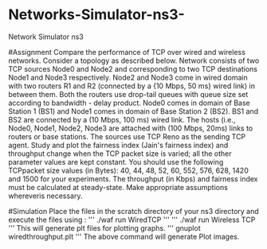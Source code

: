# Networks-Simulator-ns3-
Network Simulator ns3

#Assignment
Compare the performance of TCP over wired and wireless networks. Consider a topology as described below. Network consists of two TCP sources Node0 and Node2 and corresponding to two TCP destinations Node1 and Node3 respectively. Node2 and Node3 come in wired domain with two routers R1 and R2 (connected by a {10 Mbps, 50 ms} wired link) in between them. Both the routers use drop-tail queues with queue size set according to bandwidth - delay product. Node0 comes in domain of Base Station 1 (BS1) and Node1 comes in domain of Base Station 2 (BS2). BS1 and BS2 are connected by a (10 Mbps, 100 ms) wired link. The hosts (i.e., Node0, Node1, Node2, Node3 are attached with (100 Mbps, 20ms) links to routers or base stations. The sources use TCP Reno as the sending TCP agent. Study and plot the fairness index (Jain's fairness index) and throughput change when the TCP packet size is varied; all the other parameter values are kept constant. You should use the following TCPpacket size values (in Bytes): 40, 44, 48, 52, 60, 552, 576, 628, 1420 and 1500 for your experiments. The throughput (in Kbps) and fairness index must be calculated at steady-state. Make appropriate assumptions whereveris necessary.

#Simulation
Place the files in the scratch directory of your ns3 directory and execute the files using :
'''
./waf run WiredTCP
'''
'''
./waf run Wireless TCP
'''
This will generate plt files for plotting graphs.
'''
gnuplot wiredthroughput.plt
'''
The above command will generate Plot images.
